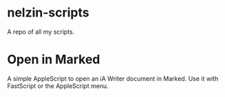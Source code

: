 nelzin-scripts
==============

A repo of all my scripts.

# Open in Marked

A simple AppleScript to open an iA Writer document in Marked. Use it with FastScript or the AppleScript menu.
